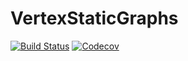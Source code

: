# VertexStaticGraphs

[![Build Status](https://travis-ci.com/matbesancon/VertexStaticGraphs.jl.svg?branch=master)](https://travis-ci.com/matbesancon/VertexStaticGraphs.jl)
[![Codecov](https://codecov.io/gh/matbesancon/VertexStaticGraphs.jl/branch/master/graph/badge.svg)](https://codecov.io/gh/matbesancon/VertexStaticGraphs.jl)

